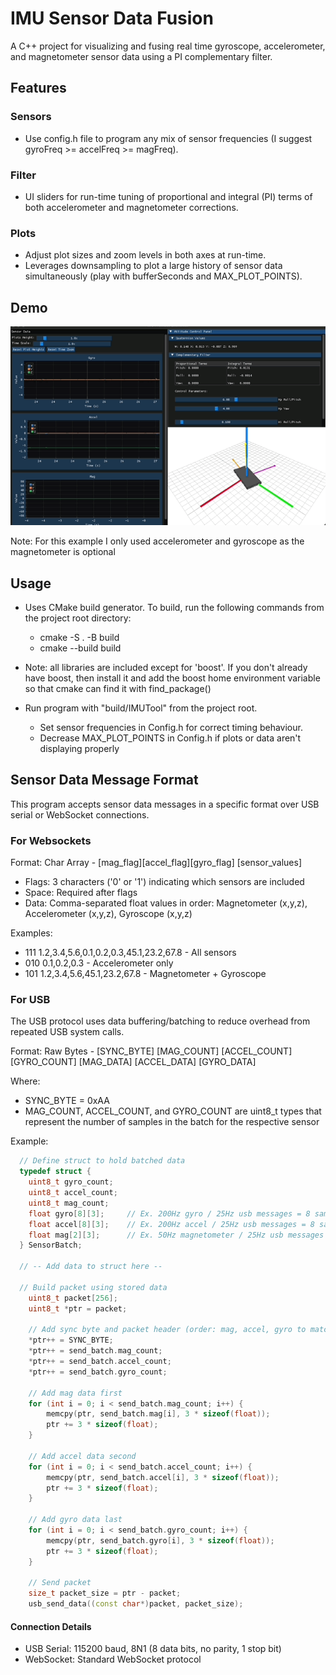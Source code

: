 # IMU Sensor Data Fusion 

A C++ project for visualizing and fusing real time gyroscope, accelerometer, and magnetometer sensor data using a PI complementary filter.

## Features 
  ### Sensors
  * Use config.h file to program any mix of sensor frequencies (I suggest gyroFreq >= accelFreq >= magFreq).
  ### Filter 
  * UI sliders for run-time tuning of proportional and integral (PI) terms of both accelerometer and magnetometer corrections.
  ### Plots 
  * Adjust plot sizes and zoom levels in both axes at run-time.  
  * Leverages downsampling to plot a large history of sensor data simultaneously (play with bufferSeconds and MAX_PLOT_POINTS).

## Demo 
![Demo](media/demo.gif?raw=true)

Note: For this example I only used accelerometer and gyroscope as the magnetometer is optional

## Usage
  * Uses CMake build generator. To build, run the following commands from the project root directory:
    * cmake -S . -B build
    * cmake --build build
  * Note: all libraries are included except for 'boost'. If you don't already have boost, then install it and add the boost home environment variable so that cmake can find it with find_package()
    
  * Run program with "build/IMUTool" from the project root.
    * Set sensor frequencies in Config.h for correct timing behaviour.
    * Decrease MAX_PLOT_POINTS in Config.h if plots or data aren't displaying properly

## Sensor Data Message Format
This program accepts sensor data messages in a specific format over USB serial or WebSocket connections.

### For Websockets
Format: Char Array - [mag_flag][accel_flag][gyro_flag] [sensor_values]

  * Flags: 3 characters ('0' or '1') indicating which sensors are included
  * Space: Required after flags
  * Data: Comma-separated float values in order: Magnetometer (x,y,z), Accelerometer (x,y,z), Gyroscope (x,y,z)

Examples:
  * 111 1.2,3.4,5.6,0.1,0.2,0.3,45.1,23.2,67.8 - All sensors
  * 010 0.1,0.2,0.3 - Accelerometer only
  * 101 1.2,3.4,5.6,45.1,23.2,67.8 - Magnetometer + Gyroscope

### For USB 
The USB protocol uses data buffering/batching to reduce overhead from repeated USB system calls.

Format: Raw Bytes - [SYNC_BYTE] [MAG_COUNT] [ACCEL_COUNT] [GYRO_COUNT] [MAG_DATA] [ACCEL_DATA] [GYRO_DATA]

Where: 
  * SYNC_BYTE = 0xAA
  * MAG_COUNT, ACCEL_COUNT, and GYRO_COUNT are uint8_t types that represent the number of samples in the batch for the respective sensor 

Example:
```cpp
  // Define struct to hold batched data
  typedef struct {
    uint8_t gyro_count;
    uint8_t accel_count;
    uint8_t mag_count;
    float gyro[8][3];     // Ex. 200Hz gyro / 25Hz usb messages = 8 samples
    float accel[8][3];    // Ex. 200Hz accel / 25Hz usb messages = 8 samples
    float mag[2][3];      // Ex. 50Hz magnetometer / 25Hz usb messages = 2 samples
  } SensorBatch;

  // -- Add data to struct here --

  // Build packet using stored data
    uint8_t packet[256];
    uint8_t *ptr = packet;

    // Add sync byte and packet header (order: mag, accel, gyro to match data)
    *ptr++ = SYNC_BYTE;
    *ptr++ = send_batch.mag_count;
    *ptr++ = send_batch.accel_count;
    *ptr++ = send_batch.gyro_count; 
    
    // Add mag data first
    for (int i = 0; i < send_batch.mag_count; i++) {
        memcpy(ptr, send_batch.mag[i], 3 * sizeof(float));
        ptr += 3 * sizeof(float);
    }

    // Add accel data second
    for (int i = 0; i < send_batch.accel_count; i++) {
        memcpy(ptr, send_batch.accel[i], 3 * sizeof(float));
        ptr += 3 * sizeof(float);
    }

    // Add gyro data last
    for (int i = 0; i < send_batch.gyro_count; i++) {
        memcpy(ptr, send_batch.gyro[i], 3 * sizeof(float));
        ptr += 3 * sizeof(float);
    }

    // Send packet
    size_t packet_size = ptr - packet;
    usb_send_data((const char*)packet, packet_size);
```
#### Connection Details
  * USB Serial: 115200 baud, 8N1 (8 data bits, no parity, 1 stop bit)
  * WebSocket: Standard WebSocket protocol  
